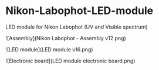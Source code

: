 # Nikon-Labophot-LED-module
LED module for Nikon Labophot (UV and Visible spectrum)

![Assembly](Nikon Labophot - Assembly v12.png)

![LED module](LED module v16.png)

![Electronic board](LED module electronic board.png)
